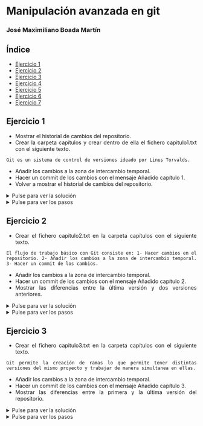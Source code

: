<div align="justify">

# Manipulación avanzada en git

### José Maximiliano Boada Martín

## Índice

- [Ejercicio 1](#ejercicio1)
- [Ejercicio 2](#ejercicio2)
- [Ejercicio 3](#ejercicio3)
- [Ejercicio 4](#ejercicio4)
- [Ejercicio 5](#ejercicio5)
- [Ejercicio 6](#ejercicio6)
- [Ejercicio 7](#ejercicio7)

## Ejercicio 1 <a name="ejercicio1"></a>

- Mostrar el historial de cambios del repositorio.
- Crear la carpeta capítulos y crear dentro de ella el fichero capitulo1.txt con el siguiente texto.

```code
Git es un sistema de control de versiones ideado por Linus Torvalds.
```

- Añadir los cambios a la zona de intercambio temporal.
- Hacer un commit de los cambios con el mensaje Añadido capítulo 1.
- Volver a mostrar el historial de cambios del repositorio.

<details> <summary>Pulse para ver la solución</summary>

```code
  git log
  mkdir capitulos
  cat > capitulos/capitulo1.txt
  Git es un sistema de control de versiones ideado por Linus Torvalds.
```

__Nota__: __Ctrl+D__ nos permite salir del cat.

```code
  git add .
  git commit -m "Añadido capítulo 1."
  git log
```
__Nota__: __git add__ permite añadir elementos al especio de intercambio. __git log__ permite ver el historico de cambios.
</details>

<details> <summary>Pulse para ver los pasos</summary>

- __git log__
<details> <summary>Salida:</summary>

```code
  commit 1016a8a4e53ee1167750094aaac7d2018063a264 (HEAD -> main, origin/main, origin/HEAD)
  Author: Joatham Pérez Expósito <jpe.gsc@gmail.com>
  Date:   Wed Sep 27 15:50:15 2023 +0100

      se añade la segunda carpeta

  commit 3f26704336e8d586f91aca272c89218d96e61d98
  Author: Joatham Pérez Expósito <jpe.gsc@gmail.com>
  Date:   Wed Sep 27 15:21:53 2023 +0100

      mensaje

  commit 8a81c55462cc731099b5842f2cd38fbc47105d56
  Author: Joatham Pérez Expósito <jpe.gsc@gmail.com>
  Date:   Mon Oct 10 18:18:08 2022 +0100

      Se añade un título

  commit fbe91b280cfbc50352ee18627a4339d4aa7e91c4
  Author: Joatham Pérez Expósito <jpe.gsc@gmail.com>
  Date:   Mon Oct 10 18:14:01 2022 +0100

      closed #1

  commit 3ea9800cc58f6e37a0ff3e6878bf9cc99dd17ced (origin/1)
  Author: Joatham Pérez Expósito <jpe.gsc@gmail.com>
  Date:   Mon Oct 10 17:58:02 2022 +0100

      se crea la carpeta img #1

  commit 4dcb74b18a32f24061bc2e7c415f09f7aaff4971
  Author: Joatham Pérez Expósito <jpe.gsc@gmail.com>
  Date:   Mon Sep 27 11:57:59 2021 +0100

      Initial commit

```
</details>

- __mkdir capitulos__
- __cat > capitulos/capitulos.txt__
- Escribir: 

```code
"Git es un sistema de control de versiones ideado por Linus Torvalds."
```

- __Ctrl + D__
- __git add .__
- __git commit -m "Añadido capítulo 1."__

<details> <summary>Salida</summary>

```code
  [main 3297b1f] Añadido capítulo 1.
   1 file changed, 1 insertion(+)
   create mode 100644 capitulos/capitulo1.txt
```

</details>

- __git log__

<details> <summary>Salida:</summary>

```code
  commit 3297b1f6f1778c24e159aa99d18bee2e6108370a (HEAD -> main)
  Author: mackstm <thelewyntm@gmail.com>
  Date:   Fri Oct 6 19:16:17 2023 +0100

      Añadido capítulo 1.

  commit 1016a8a4e53ee1167750094aaac7d2018063a264 (origin/main, origin/HEAD)
  Author: Joatham Pérez Expósito <jpe.gsc@gmail.com>
  Date:   Wed Sep 27 15:50:15 2023 +0100

      se añade la segunda carpeta

  commit 3f26704336e8d586f91aca272c89218d96e61d98
  Author: Joatham Pérez Expósito <jpe.gsc@gmail.com>
  Date:   Wed Sep 27 15:21:53 2023 +0100

      mensaje

  commit 8a81c55462cc731099b5842f2cd38fbc47105d56
  Author: Joatham Pérez Expósito <jpe.gsc@gmail.com>
  Date:   Mon Oct 10 18:18:08 2022 +0100

      Se añade un título

  commit fbe91b280cfbc50352ee18627a4339d4aa7e91c4
  Author: Joatham Pérez Expósito <jpe.gsc@gmail.com>
  Date:   Mon Oct 10 18:14:01 2022 +0100

      closed #1

  commit 3ea9800cc58f6e37a0ff3e6878bf9cc99dd17ced (origin/1)
  Author: Joatham Pérez Expósito <jpe.gsc@gmail.com>
  Date:   Mon Oct 10 17:58:02 2022 +0100

      se crea la carpeta img #1

  commit 4dcb74b18a32f24061bc2e7c415f09f7aaff4971
  Author: Joatham Pérez Expósito <jpe.gsc@gmail.com>
  Date:   Mon Sep 27 11:57:59 2021 +0100

      Initial commit
```
</details>

</details>

## Ejercicio 2 <a name="ejercicio2"></a>


- Crear el fichero capitulo2.txt en la carpeta capítulos con el siguiente texto.
```code
El flujo de trabajo básico con Git consiste en: 1- Hacer cambios en el repositorio. 2- Añadir los cambios a la zona de intercambio temporal. 3- Hacer un commit de los cambios.
```

- Añadir los cambios a la zona de intercambio temporal.
- Hacer un commit de los cambios con el mensaje Añadido capítulo 2.
- Mostrar las diferencias entre la última versión y dos versiones anteriores.

<details><summary>Pulse para ver la solución</summary>

```code
  cat > capitulos/capitulo2.txt
  El flujo de trabajo básico con Git consiste en:
  1- Hacer cambios en el repositorio.
  2- Añadir los cambios a la zona de intercambio temporal.
  3- Hacer un commit de los cambios.
```
__Nota__: __Ctrl+D__, sale del cat.

```code
git add .
git commit -m "Añadido capítulo 2."
git diff HEAD~2..HEAD
```

</details>

<details> <summary>Pulse para ver los pasos</summary>

- __cat > capitulos/capitulo2.txt__
- Escribir: 
```code
"El flujo de trabajo básico con Git consiste en:
 1- Hacer cambios en el repositorio.
 2- Añadir los cambios a la zona de intercambio temporal.
 3- Hacer un commit de los cambios.
```


- __Ctrl + D__
- __git add .__
- __git commit -m "Añadido capitulo 2."__

<details> <summary>Salida:</summary>

```code
  [main f49d7ff] Añadido capítulo 2.
   1 file changed, 4 insertions(+)
   create mode 100644 capitulos/capitulo2.txt
```

</details>

- __git diff HEAD~2..HEAD__

<details> <summary>Salida:</summary>

```code
  diff --git a/capitulos/capitulo1.txt b/capitulos/capitulo1.txt
  new file mode 100644
  index 0000000..f4068a7
  --- /dev/null
  +++ b/capitulos/capitulo1.txt
  @@ -0,0 +1 @@
  +Git es un sistema de control de versiones ideado por Linus Torvalds.
  \ No newline at end of file
  diff --git a/capitulos/capitulo2.txt b/capitulos/capitulo2.txt
  new file mode 100644
  index 0000000..91b649b
  --- /dev/null
  +++ b/capitulos/capitulo2.txt
  @@ -0,0 +1,4 @@
  + El flujo de trabajo básico con Git consiste en:
  + 1- Hacer cambios en el repositorio.
  + 2- Añadir los cambios a la zona de intercambio temporal.
  + 3- Hacer un commit de los cambios.
  \ No newline at end of file
```

</details>

</details>

## Ejercicio 3 <a name="ejercicio3"></a>


- Crear el fichero capitulo3.txt en la carpeta capítulos con el siguiente texto.
```code
Git permite la creación de ramas lo que permite tener distintas versiones del mismo proyecto y trabajar de manera simultanea en ellas.
```
- Añadir los cambios a la zona de intercambio temporal.
- Hacer un commit de los cambios con el mensaje Añadido capítulo 3.
- Mostrar las diferencias entre la primera y la última versión del repositorio.

<details> <summary>Pulse para ver la solución</summary>

```code
  cat > capitulos/capitulo3.txt
  Git permite la creación de ramas lo que permite tener distintas versiones del mismo proyecto y trabajar de manera simultanea en ellas.
```

__Ctrl+D__

```code
  git add .
  git commit -m "Añadido capítulo 3."
  git log
  git diff <codigo hash de la primera version>..HEAD
```
</details>

<details> <summary>Pulse para ver los pasos</summary>

- __cat > capitulos/capitulo3.txt__
- Escribir:

```code

Git permite la creación de ramas lo que permite tener distintas versiones del mismo proyecto y trabajar de manera simultanea en ellas.

```

- __Ctrl + D__

- __git add .__

</details>

</div>